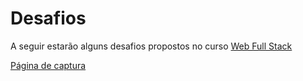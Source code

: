 # Desafios
A seguir estarão alguns desafios propostos no curso <a href="https://programadorbr.com">Web Full Stack</a>

<a href="pagina-de-captura">Página de captura</a>
